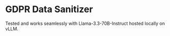 # GDPR Data Sanitizer
Tested and works seamlessly with Llama-3.3-70B-Instruct hosted locally on vLLM.
